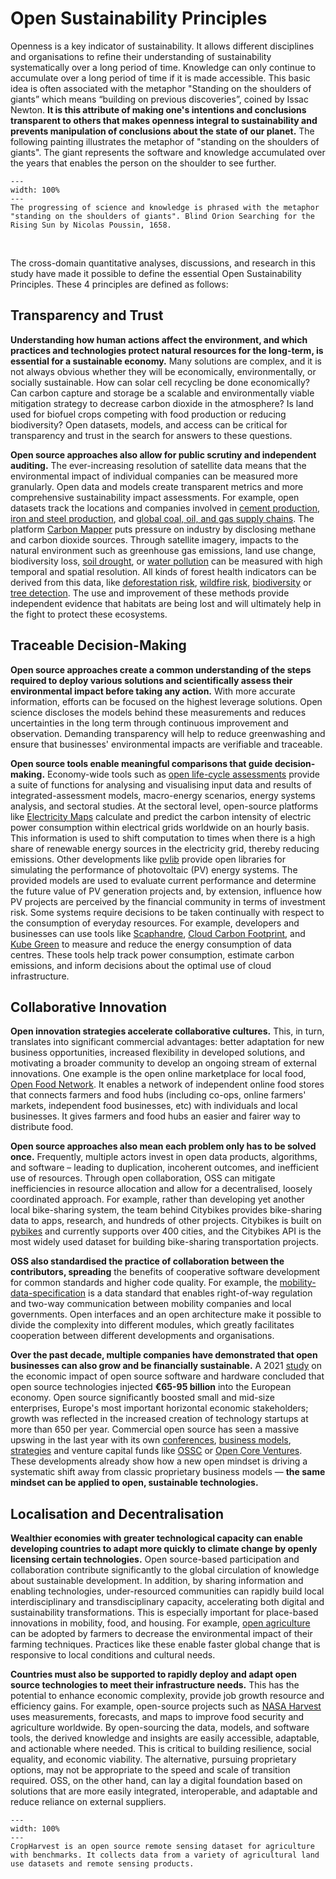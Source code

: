 # Open Sustainability Principles 

Openness is a key indicator of sustainability. It allows different disciplines and organisations to refine their understanding of sustainability systematically over a long period of time. Knowledge can only continue to accumulate over a long period of time if it is made accessible. This basic idea is often associated with the metaphor "Standing on the shoulders of giants” which means “building on previous discoveries”, coined by Issac Newton. **It is this attribute of making one's intentions and conclusions transparent to others that makes openness integral to sustainability and prevents manipulation of conclusions about the state of our planet.** The following painting illustrates the metaphor of "standing on the shoulders of giants". The giant represents the software and knowledge accumulated over the years that enables the person on the shoulder to see further.

```{figure} ../images/Orion_aveugle_cherchant_le_soleil.jpg
---
width: 100%
---
The progressing of science and knowledge is phrased with the metaphor "standing on the shoulders of giants". Blind Orion Searching for the Rising Sun by Nicolas Poussin, 1658. 
```
</br>

The cross-domain quantitative analyses, discussions, and research in this study have made it possible to define the essential Open Sustainability Principles. These 4 principles are defined as follows:

## Transparency and Trust

**Understanding how human actions affect the environment, and which practices and technologies protect natural resources for the long-term, is essential for a sustainable economy.** Many solutions are complex, and it is not always obvious whether they will be economically, environmentally, or socially sustainable. How can solar cell recycling be done economically? Can carbon capture and storage be a scalable and environmentally viable mitigation strategy to decrease carbon dioxide in the atmosphere? Is land used for biofuel crops competing with food production or reducing biodiversity? Open datasets, models, and access can be critical for transparency and trust in the search for answers to these questions. 

**Open source approaches also allow for public scrutiny and independent auditing.** The ever-increasing resolution of satellite data means that the environmental impact of individual companies can be measured more granularly. Open data and models create transparent metrics and more comprehensive sustainability impact assessments. For example, open datasets track the locations and companies involved in [cement production](https://www.cgfi.ac.uk/spatial-finance-initiative/geoasset-project/geoasset-databases/), [iron and steel production](https://www.cgfi.ac.uk/spatial-finance-initiative/geoasset-project/geoasset-databases/), and [global coal, oil, and gas supply chains](https://github.com/Lkruitwagen/global-fossil-fuel-supply-chain). The platform [Carbon Mapper](https://carbonmapperdata.org/map) puts pressure on industry by disclosing methane and carbon dioxide sources. Through satellite imagery, impacts to the natural environment such as greenhouse gas emissions, land use change, biodiversity loss, [soil drought](https://github.com/esowc/ml_drought), or [water pollution](https://github.com/RAJohansen/waterquality) can be measured with high temporal and spatial resolution. All kinds of forest health indicators can be derived from this data, like [deforestation risk](https://github.com/ghislainv/forestatrisk), [wildfire risk](https://github.com/pyronear/pyro-vision), [biodiversity](https://github.com/jbferet/biodivMapR) or [tree detection](https://github.com/weecology/DeepForest). The use and improvement of these methods provide independent evidence that habitats are being lost and will ultimately help in the fight to protect these ecosystems. 

## Traceable Decision-Making  

**Open source approaches create a common understanding of the steps required to deploy various solutions and scientifically assess their environmental impact before taking any action.** With more accurate information, efforts can be focused on the highest leverage solutions. Open science discloses the models behind these measurements and reduces uncertainties in the long term through continuous improvement and observation. Demanding transparency will help to reduce greenwashing and ensure that businesses' environmental impacts are verifiable and traceable.

**Open source tools enable meaningful comparisons that guide decision-making.** Economy-wide tools such as [open life-cycle assessments](https://opensustain.tech/#life-cycle-assessment) provide a suite of functions for analysing and visualising input data and results of integrated-assessment models, macro-energy scenarios, energy systems analysis, and sectoral studies. At the sectoral level, open-source platforms like [Electricity Maps](https://app.electricitymap.org/map) calculate and predict the carbon intensity of electric power consumption within electrical grids worldwide on an hourly basis. This information is used to shift computation to times when there is a high share of renewable energy sources in the electricity grid, thereby reducing emissions. Other developments like [pvlib](https://github.com/pvlib) provide open libraries for simulating the performance of photovoltaic (PV) energy systems. The provided models are used to evaluate current performance and determine the future value of PV generation projects and, by extension, influence how PV projects are perceived by the financial community in terms of investment risk. Some systems require decisions to be taken continually with respect to the consumption of everyday resources. For example, developers and businesses can use tools like [Scaphandre](https://github.com/hubblo-org/scaphandre), [Cloud Carbon Footprint](https://github.com/cloud-carbon-footprint/cloud-carbon-footprint), and [Kube Green](https://github.com/kube-green/kube-green) to measure and reduce the energy consumption of data centres. These tools help track power consumption, estimate carbon emissions, and inform decisions about the optimal use of cloud infrastructure. 

## Collaborative Innovation

**Open innovation strategies accelerate collaborative cultures.** This, in turn, translates into significant commercial advantages: better adaptation for new business opportunities, increased flexibility in developed solutions, and motivating a broader community to develop an ongoing stream of external innovations. One example is the open online marketplace for local food, [Open Food Network](https://github.com/openfoodfoundation/openfoodnetwork). It enables a network of independent online food stores that connects farmers and food hubs (including co-ops, online farmers' markets, independent food businesses, etc) with individuals and local businesses. It gives farmers and food hubs an easier and fairer way to distribute food. 

**Open source approaches also mean each problem only has to be solved once.** Frequently, multiple actors invest in open data products, algorithms, and software – leading to duplication, incoherent outcomes, and inefficient use of resources. Through open collaboration, OSS can mitigate inefficiencies in resource allocation and allow for a decentralised, loosely coordinated approach. For example, rather than developing yet another local bike-sharing system, the team behind Citybikes provides bike-sharing data to apps, research, and hundreds of other projects. Citybikes is built on [pybikes](https://github.com/eskerda/pybikes) and currently supports over 400 cities, and the Citybikes API is the most widely used dataset for building bike-sharing transportation projects.

**OSS also standardised the practice of collaboration between the contributors, spreading** the benefits of cooperative software development for common standards and higher code quality. For example, the [mobility-data-specification](https://github.com/openmobilityfoundation/mobility-data-specification) is a data standard that enables right-of-way regulation and two-way communication between mobility companies and local governments. Open interfaces and an open architecture make it possible to divide the complexity into different modules, which greatly facilitates cooperation between different developments and organisations.

**Over the past decade, multiple companies have demonstrated that open businesses can also grow and be financially sustainable.** A 2021 [study](https://digital-strategy.ec.europa.eu/en/library/study-about-impact-open-source-software-and-hardware-technological-independence-competitiveness-and) on the economic impact of open source software and hardware concluded that open source technologies injected **€65-95 billion** into the European economy. Open source significantly boosted small and mid-size enterprises, Europe's most important horizontal economic stakeholders; growth was reflected in the increased creation of technology startups at more than 650 per year. Commercial open source has seen a massive upswing in the last year with its own [conferences](https://2020.opencoresummit.com/), [business models](https://en.wikipedia.org/wiki/Business_models_for_open-source_software), [strategies](https://future.com/open-source-community-commercialization/) and venture capital funds like [OSSC](https://oss.capital/) or [Open Core Ventures](https://opencoreventures.com/). These developments already show how a new open mindset is driving a systematic shift away from classic proprietary business models — **the same mindset can be applied to open, sustainable technologies.** 

## Localisation and Decentralisation

**Wealthier economies with greater technological capacity can enable developing countries to adapt more quickly to climate change by openly licensing certain technologies.** Open source-based participation and collaboration contribute significantly to the global circulation of knowledge about sustainable development. In addition, by sharing information and enabling technologies, under-resourced communities can rapidly build local interdisciplinary and transdisciplinary capacity, accelerating both digital and sustainability transformations. This is especially important for place-based innovations in mobility, food, and housing. For example, [open agriculture](https://opensustain.tech/#agriculture-fishery-and-nutrition) can be adopted by farmers to decrease the environmental impact of their farming techniques. Practices like these enable faster global change that is responsive to local conditions and cultural needs. 

**Countries must also be supported to rapidly deploy and adapt open source technologies to meet their infrastructure needs.** This has the potential to enhance economic complexity, provide job growth resource and efficiency gains. For example, open-source projects such as [NASA Harvest](https://github.com/nasaharvest/cropharvest#cropharvest) uses measurements, forecasts, and maps to improve food security and agriculture worldwide. By open-sourcing the data, models, and software tools, the derived knowledge and insights are easily accessible, adaptable, and actionable where needed. This is critical to building resilience, social equality, and economic viability. The alternative, pursuing proprietary options, may not be appropriate to the speed and scale of transition required. OSS, on the other hand, can lay a digital foundation based on solutions that are more easily integrated, interoperable, and adaptable and reduce reliance on external suppliers.

```{figure} ../images/crop_harvest.jpg
---
width: 100%
---
CropHarvest is an open source remote sensing dataset for agriculture with benchmarks. It collects data from a variety of agricultural land use datasets and remote sensing products.
```